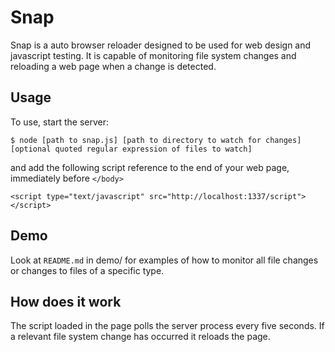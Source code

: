 Snap
====

Snap is a auto browser reloader designed to be used for web design and javascript testing. It is capable of monitoring file system changes and reloading a web page when a change is detected.

Usage
-----

To use, start the server:

    $ node [path to snap.js] [path to directory to watch for changes] [optional quoted regular expression of files to watch]

and add the following script reference to the end of your web page, immediately before `</body>`

    <script type="text/javascript" src="http://localhost:1337/script"></script>

Demo
----

Look at `README.md` in demo/ for examples of how to monitor all file changes or changes to files of a specific type. 

How does it work
----------------

The script loaded in the page polls the server process every five seconds. If a relevant file system change has occurred it reloads the page.